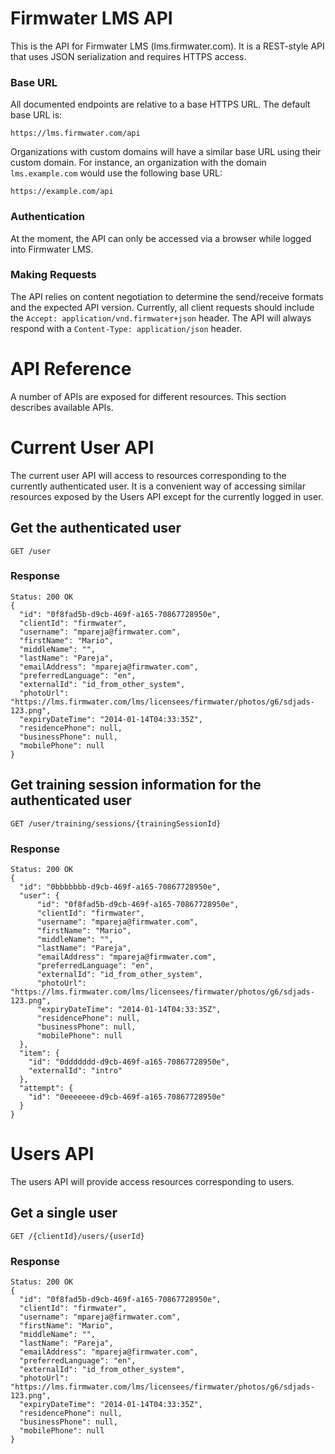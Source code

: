 # Firmwater LMS API

This is the API for Firmwater LMS (lms.firmwater.com). It is a REST-style API that uses JSON serialization and requires HTTPS access.

### Base URL

All documented endpoints are relative to a base HTTPS URL. The default base URL is:

    https://lms.firmwater.com/api

Organizations with custom domains will have a similar base URL using their custom domain. For instance, an organization with the domain `lms.example.com` would use the following base URL:

    https://example.com/api

### Authentication

At the moment, the API can only be accessed via a browser while logged into Firmwater LMS.

### Making Requests

The API relies on content negotiation to determine the send/receive formats and the expected API version. Currently, all client requests should include the `Accept: application/vnd.firmwater+json` header. The API will always respond with a `Content-Type: application/json` header.

# API Reference

A number of APIs are exposed for different resources. This section describes available APIs.

# Current User API

The current user API will access to resources corresponding to the currently authenticated user. It is a convenient way of accessing similar resources exposed by the Users API except for the currently logged in user.

## Get the authenticated user

    GET /user

### Response

```
Status: 200 OK
{
  "id": "0f8fad5b-d9cb-469f-a165-70867728950e",
  "clientId": "firmwater",
  "username": "mpareja@firmwater.com",
  "firstName": "Mario",
  "middleName": "",
  "lastName": "Pareja",
  "emailAddress": "mpareja@firmwater.com",
  "preferredLanguage": "en",
  "externalId": "id_from_other_system",
  "photoUrl": "https://lms.firmwater.com/lms/licensees/firmwater/photos/g6/sdjads-123.png",
  "expiryDateTime": "2014-01-14T04:33:35Z",
  "residencePhone": null,
  "businessPhone": null,
  "mobilePhone": null
}

```
## Get training session information for the authenticated user

    GET /user/training/sessions/{trainingSessionId}

### Response

```
Status: 200 OK
{
  "id": "0bbbbbbb-d9cb-469f-a165-70867728950e",
  "user": {
	  "id": "0f8fad5b-d9cb-469f-a165-70867728950e",
	  "clientId": "firmwater",
	  "username": "mpareja@firmwater.com",
	  "firstName": "Mario",
	  "middleName": "",
	  "lastName": "Pareja",
	  "emailAddress": "mpareja@firmwater.com",
	  "preferredLanguage": "en",
	  "externalId": "id_from_other_system",
	  "photoUrl": "https://lms.firmwater.com/lms/licensees/firmwater/photos/g6/sdjads-123.png",
	  "expiryDateTime": "2014-01-14T04:33:35Z",
	  "residencePhone": null,
	  "businessPhone": null,
	  "mobilePhone": null
  },
  "item": {
	"id": "0ddddddd-d9cb-469f-a165-70867728950e",
	"externalId": "intro"
  },
  "attempt": {
	"id": "0eeeeeee-d9cb-469f-a165-70867728950e"
  }
}
```

# Users API

The users API will provide access resources corresponding to users.

## Get a single user

    GET /{clientId}/users/{userId}

### Response

```
Status: 200 OK
{
  "id": "0f8fad5b-d9cb-469f-a165-70867728950e",
  "clientId": "firmwater",
  "username": "mpareja@firmwater.com",
  "firstName": "Mario",
  "middleName": "",
  "lastName": "Pareja",
  "emailAddress": "mpareja@firmwater.com",
  "preferredLanguage": "en",
  "externalId": "id_from_other_system",
  "photoUrl": "https://lms.firmwater.com/lms/licensees/firmwater/photos/g6/sdjads-123.png",
  "expiryDateTime": "2014-01-14T04:33:35Z",
  "residencePhone": null,
  "businessPhone": null,
  "mobilePhone": null
}
```
